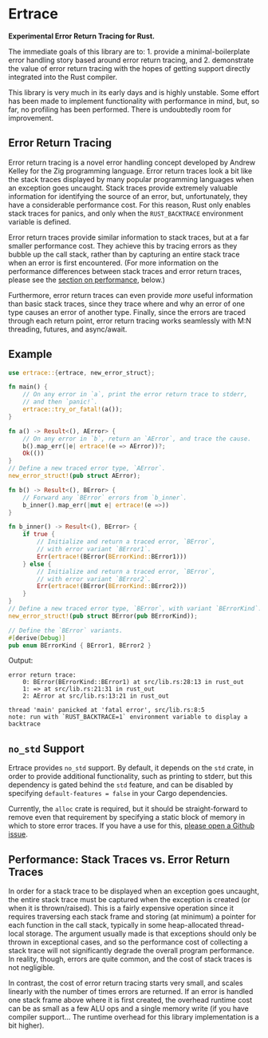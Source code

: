 # Ertrace

**Experimental Error Return Tracing for Rust.**

The immediate goals of this library are to:
    1. provide a minimal-boilerplate error handling story based around error
       return tracing, and
    2. demonstrate the value of error return tracing with the hopes of
       getting support directly integrated into the Rust compiler.

This library is very much in its early days and is highly unstable. Some
effort has been made to implement functionality with performance in mind,
but, so far, no profiling has been performed. There is undoubtedly room for
improvement.

## Error Return Tracing

Error return tracing is a novel error handling concept developed by
Andrew Kelley for the Zig programming language. Error return traces look a
bit like the stack traces displayed by many popular programming languages
when an exception goes uncaught. Stack traces provide extremely valuable
information for identifying the source of an error, but, unfortunately, they
have a considerable performance cost. For this reason, Rust only enables
stack traces for panics, and only when the `RUST_BACKTRACE` environment
variable is defined.

Error return traces provide similar information to stack traces, but at
a far smaller performance cost. They achieve this by tracing errors
as they bubble up the call stack, rather than by capturing an entire
stack trace when an error is first encountered. (For more information on
the performance differences between stack traces and error return traces,
please see the [section on performance](
#performance-stack-traces-vs-error-return-traces), below.)

Furthermore, error return traces can even provide *more* useful information
than basic stack traces, since they trace where and why an error of one type
causes an error of another type. Finally, since the errors are traced
through each return point, error return tracing works seamlessly with
M:N threading, futures, and async/await.

## Example

```rust
use ertrace::{ertrace, new_error_struct};

fn main() {
    // On any error in `a`, print the error return trace to stderr,
    // and then `panic!`.
    ertrace::try_or_fatal!(a());
}

fn a() -> Result<(), AError> {
    // On any error in `b`, return an `AError`, and trace the cause.
    b().map_err(|e| ertrace!(e => AError))?;
    Ok(())
}
// Define a new traced error type, `AError`.
new_error_struct!(pub struct AError);

fn b() -> Result<(), BError> {
    // Forward any `BError` errors from `b_inner`.
    b_inner().map_err(|mut e| ertrace!(e =>))
}

fn b_inner() -> Result<(), BError> {
    if true {
        // Initialize and return a traced error, `BError`,
        // with error variant `BError1`.
        Err(ertrace!(BError(BErrorKind::BError1)))
    } else {
        // Initialize and return a traced error, `BError`,
        // with error variant `BError2`.
        Err(ertrace!(BError(BErrorKind::BError2)))
    }
}
// Define a new traced error type, `BError`, with variant `BErrorKind`.
new_error_struct!(pub struct BError(pub BErrorKind));

// Define the `BError` variants.
#[derive(Debug)]
pub enum BErrorKind { BError1, BError2 }
```

Output:

```
error return trace:
    0: BError(BErrorKind::BError1) at src/lib.rs:28:13 in rust_out
    1: => at src/lib.rs:21:31 in rust_out
    2: AError at src/lib.rs:13:21 in rust_out

thread 'main' panicked at 'fatal error', src/lib.rs:8:5
note: run with `RUST_BACKTRACE=1` environment variable to display a backtrace
```

## `no_std` Support

Ertrace provides `no_std` support. By default, it depends on the `std` crate,
in order to provide additional functionality, such as printing to stderr, but
this dependency is gated behind the `std` feature, and can be disabled by
specifying `default-features = false` in your Cargo dependencies.

Currently, the `alloc` crate is required, but it should be straight-forward to
remove even that requirement by specifying a static block of memory in which
to store error traces. If you have a use for this,
[please open a Github issue](https://github.com/scottjmaddox/ertrace/issues/new).

## Performance: Stack Traces vs. Error Return Traces

In order for a stack trace to be displayed when an exception goes uncaught, the
entire stack trace must be captured when the exception is created (or when it is
thrown/raised). This is a fairly expensive operation since it requires
traversing each stack frame and storing (at minimum) a pointer for each function
in the call stack, typically in some heap-allocated thread-local storage. The
argument usually made is that exceptions should only be thrown in exceptional
cases, and so the performance cost of collecting a stack trace will not
significantly degrade the overall program performance. In reality, though,
errors are quite common, and the cost of stack traces is not negligible.

In contrast, the cost of error return tracing starts very small, and scales
linearly with the number of times errors are returned. If an error is
handled one stack frame above where it is first created, the overhead
runtime cost can be as small as a few ALU ops and a single memory write
(if you have compiler support... The runtime overhead for this library
implementation is a bit higher).
